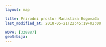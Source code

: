 ```yaml
---
layout: map

title: Prirodni prostor Manastira Bogovađa
last_modified_at: 2018-05-21T22:45:19+02:00

WDPA: [328887]
geoSrbija:
---
```

